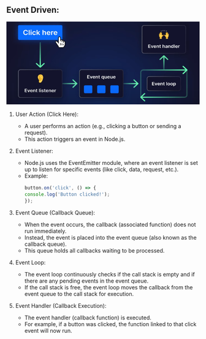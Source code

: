 ## Event Driven:

![alt text](image.png)

1. User Action (Click Here):
    * A user performs an action (e.g., clicking a button or sending a request).
    * This action triggers an event in Node.js.

2. Event Listener:
    * Node.js uses the EventEmitter module, where an event listener is set up to listen for specific events (like click, data, request, etc.).
    * Example:
        ```js
        button.on('click', () => {
        console.log('Button clicked!');
        });
        ```

3. Event Queue (Callback Queue):
    * When the event occurs, the callback (associated function) does not run immediately.
    * Instead, the event is placed into the event queue (also known as the callback queue).
    * This queue holds all callbacks waiting to be processed.

4. Event Loop:
    * The event loop continuously checks if the call stack is empty and if there are any pending events in the event queue.
    * If the call stack is free, the event loop moves the callback from the event queue to the call stack for execution.

5. Event Handler (Callback Execution):
    * The event handler (callback function) is executed.
    * For example, if a button was clicked, the function linked to that click event will now run.


